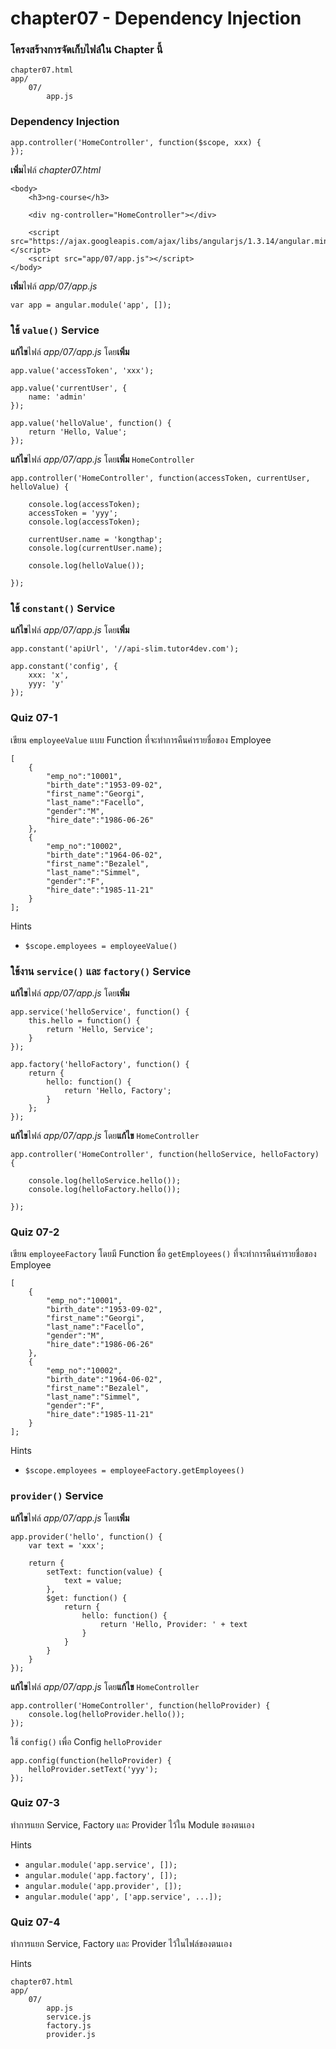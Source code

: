 chapter07 - Dependency Injection
================================

### โครงสร้างการจัดเก็บไฟล์ใน Chapter นี้

	chapter07.html
	app/
		07/
			app.js

### Dependency Injection

	app.controller('HomeController', function($scope, xxx) {
	});

**เพิ่ม**ไฟล์ *chapter07.html*

	<body>
		<h3>ng-course</h3>

		<div ng-controller="HomeController"></div>

		<script src="https://ajax.googleapis.com/ajax/libs/angularjs/1.3.14/angular.min.js"></script>
		<script src="app/07/app.js"></script>
	</body>

**เพิ่ม**ไฟล์ *app/07/app.js*

	var app = angular.module('app', []);

### ใช้ `value()` Service

**แก้ไข**ไฟล์ *app/07/app.js* โดย**เพิ่ม**

	app.value('accessToken', 'xxx');

	app.value('currentUser', {
		name: 'admin'
	});

	app.value('helloValue', function() {
		return 'Hello, Value';
	});

**แก้ไข**ไฟล์ *app/07/app.js* โดย**เพิ่ม** `HomeController`

	app.controller('HomeController', function(accessToken, currentUser, helloValue) {

		console.log(accessToken);
		accessToken = 'yyy';
		console.log(accessToken);

		currentUser.name = 'kongthap';
		console.log(currentUser.name);

		console.log(helloValue());

	});

### ใช้ `constant()` Service

**แก้ไข**ไฟล์ *app/07/app.js* โดย**เพิ่ม**

	app.constant('apiUrl', '//api-slim.tutor4dev.com');

	app.constant('config', {
		xxx: 'x',
		yyy: 'y'
	});

### Quiz 07-1

เขียน `employeeValue` แบบ Function ที่จะทำการคืนค่ารายชื่อของ Employee

	[
		{
			"emp_no":"10001",
			"birth_date":"1953-09-02",
			"first_name":"Georgi",
			"last_name":"Facello",
			"gender":"M",
			"hire_date":"1986-06-26"
		},
		{
			"emp_no":"10002",
			"birth_date":"1964-06-02",
			"first_name":"Bezalel",
			"last_name":"Simmel",
			"gender":"F",
			"hire_date":"1985-11-21"
		}
	];

Hints

- `$scope.employees = employeeValue()`

### ใช้งาน `service()` และ `factory()` Service

**แก้ไข**ไฟล์ *app/07/app.js* โดย**เพิ่ม**

	app.service('helloService', function() {
		this.hello = function() {
			return 'Hello, Service';
		}
	});

	app.factory('helloFactory', function() {
		return {
			hello: function() {
				return 'Hello, Factory';
			}
		};
	});

**แก้ไข**ไฟล์ *app/07/app.js* โดย**แก้ไข** `HomeController`

	app.controller('HomeController', function(helloService, helloFactory) {

		console.log(helloService.hello());
		console.log(helloFactory.hello());

	});

### Quiz 07-2

เขียน `employeeFactory` โดยมี Function ชื่อ `getEmployees()` ที่จะทำการคืนค่ารายชื่อของ Employee

	[
		{
			"emp_no":"10001",
			"birth_date":"1953-09-02",
			"first_name":"Georgi",
			"last_name":"Facello",
			"gender":"M",
			"hire_date":"1986-06-26"
		},
		{
			"emp_no":"10002",
			"birth_date":"1964-06-02",
			"first_name":"Bezalel",
			"last_name":"Simmel",
			"gender":"F",
			"hire_date":"1985-11-21"
		}
	];

Hints

- `$scope.employees = employeeFactory.getEmployees()`

### `provider()` Service

**แก้ไข**ไฟล์ *app/07/app.js* โดย**เพิ่ม**

	app.provider('hello', function() {
		var text = 'xxx';

		return {
			setText: function(value) {
				text = value;
			},
			$get: function() {
				return {
					hello: function() {
						return 'Hello, Provider: ' + text
					}
				}
			}
		}
	});

**แก้ไข**ไฟล์ *app/07/app.js* โดย**แก้ไข** `HomeController`

	app.controller('HomeController', function(helloProvider) {
		console.log(helloProvider.hello());
	});

ใช้ `config()` เพื่อ Config `helloProvider`

	app.config(function(helloProvider) {
		helloProvider.setText('yyy');
	});

### Quiz 07-3

ทำการแยก Service, Factory และ Provider ไว้ใน Module ของตนเอง

Hints

- `angular.module('app.service', []);`
- `angular.module('app.factory', []);`
- `angular.module('app.provider', []);`
- `angular.module('app', ['app.service', ...]);`

### Quiz 07-4

ทำการแยก Service, Factory และ Provider ไว้ในไฟล์ของตนเอง

Hints

	chapter07.html
	app/
		07/
			app.js
			service.js
			factory.js
			provider.js


	